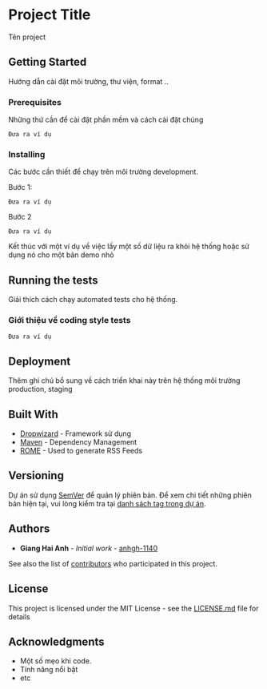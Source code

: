 # Project Title

Tên project

## Getting Started

Hướng dẫn cài đặt môi trường, thư viện, format ..

### Prerequisites

Những thứ cần để cài đặt phần mềm và cách cài đặt chúng

```
Đưa ra ví dụ
```

### Installing

Các bước cần thiết để chạy trên môi trường development.

Bước 1:

```
Đưa ra ví dụ
```

Bước 2

```
Đưa ra ví dụ
```

Kết thúc với một ví dụ về việc lấy một số dữ liệu ra khỏi hệ thống hoặc sử dụng nó cho một bản demo nhỏ

## Running the tests

Giải thích cách chạy automated tests cho hệ thống.

### Giới thiệu về coding style tests

```
Đưa ra ví dụ
```

## Deployment

Thêm ghi chú bổ sung về cách triển khai này trên hệ thống môi trường production, staging

## Built With

* [Dropwizard](http://www.dropwizard.io/1.0.2/docs/) - Framework sử dụng
* [Maven](https://maven.apache.org/) - Dependency Management
* [ROME](https://rometools.github.io/rome/) - Used to generate RSS Feeds

## Versioning

Dự án sử dụng [SemVer](http://semver.org/) để quản lý phiên bản. Để xem chi tiết những phiên bản hiện tại, vui lòng kiểm tra tại [danh sách tag trong dự án](https://github.com/your/project/tags). 

## Authors

* **Giang Hai Anh** - *Initial work* - [anhgh-1140](https://github.com/anhgh-1140)

See also the list of [contributors](https://github.com/your/project/contributors) who participated in this project.

## License

This project is licensed under the MIT License - see the [LICENSE.md](LICENSE.md) file for details

## Acknowledgments

* Một số mẹo khi code.
* Tính năng nổi bật
* etc

